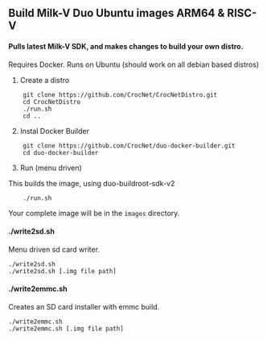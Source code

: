 ## Build Milk-V Duo Ubuntu images ARM64 & RISC-V  
  

#### Pulls latest Milk-V SDK, and makes changes to build your own distro.

  
Requires Docker.  Runs on Ubuntu (should work on all debian based distros)

1. Create a distro
````
    git clone https://github.com/CrocNet/CrocNetDistro.git
    cd CrocNetDistro
    ./run.sh
    cd ..
````
2. Instal Docker Builder 

````
    git clone https://github.com/CrocNet/duo-docker-builder.git  
    cd duo-docker-builder  
````
  
3. Run (menu driven)
  
This builds the image, using duo-buildroot-sdk-v2  
````
    ./run.sh  
````

Your complete image will be in the `images` directory.  
  
#### ./write2sd.sh  
  
Menu driven sd card writer.  

    ./write2sd.sh
    ./write2sd.sh [.img file path]

#### ./write2emmc.sh
  
Creates an SD card installer with emmc build. 

    ./write2emmc.sh
    ./write2emmc.sh [.img file path]
